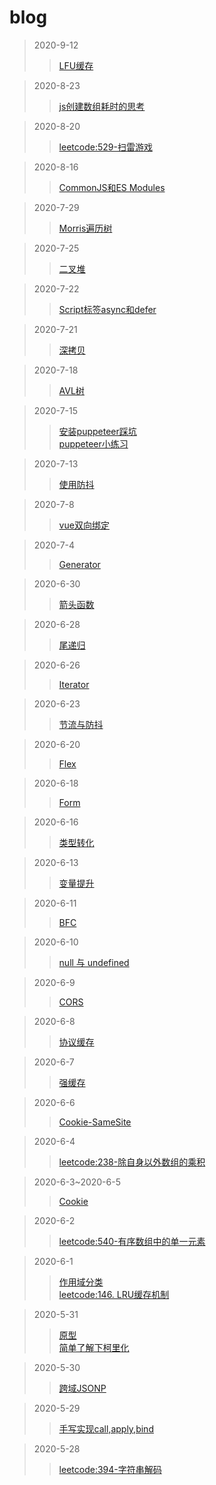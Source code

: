 # blog

>2020-9-12
>>[LFU缓存](https://github.com/YBFACC/blog/issues/39#issue-700004663)

>2020-8-23
>>[js创建数组耗时的思考](https://github.com/YBFACC/blog/issues/38#issue-684207322)

>2020-8-20
>>[leetcode:529-扫雷游戏](https://github.com/YBFACC/blog/issues/37#issue-682803362)

>2020-8-16
>>[CommonJS和ES Modules](https://github.com/YBFACC/blog/issues/36#issue-679766055)

>2020-7-29
>>[Morris遍历树](https://github.com/YBFACC/blog/issues/35#issue-667953734)

>2020-7-25
>>[二叉堆](https://github.com/YBFACC/blog/issues/34#issue-665539102)

>2020-7-22
>>[Script标签async和defer](https://github.com/YBFACC/blog/issues/33#issue-663840240)

>2020-7-21
>>[深拷贝](https://github.com/YBFACC/blog/issues/32#issue-663186040)

>2020-7-18
>>[AVL树](https://github.com/YBFACC/blog/issues/31#issue-660304412)

>2020-7-15
>>[安装puppeteer踩坑](https://github.com/YBFACC/blog/issues/28#issue-657071477)<br/>
>>[puppeteer小练习](https://github.com/YBFACC/blog/issues/30#issue-657154922)

>2020-7-13
>>[使用防抖](https://github.com/YBFACC/blog/issues/27#issue-655508094)

>2020-7-8
>>[vue双向绑定](https://github.com/YBFACC/blog/issues/26#issue-653099123)

>2020-7-4
>>[Generator](https://github.com/YBFACC/blog/issues/25#issue-650881499)

>2020-6-30
>>[箭头函数](https://github.com/YBFACC/blog/issues/24#issue-648118700)

>2020-6-28
>>[尾递归](https://github.com/YBFACC/blog/issues/23#issue-646876168)

>2020-6-26
>>[Iterator](https://github.com/YBFACC/blog/issues/22#issue-646080442)

>2020-6-23
>>[节流与防抖](https://github.com/YBFACC/blog/issues/21#issue-643608592)

>2020-6-20
>>[Flex](https://github.com/YBFACC/blog/issues/20#issue-642399823)

>2020-6-18
>>[Form](https://github.com/YBFACC/blog/issues/19#issue-640994613)

>2020-6-16
>>[类型转化](https://github.com/YBFACC/blog/issues/18#issue-639487861)

>2020-6-13
>>[变量提升](https://github.com/YBFACC/blog/issues/17#issue-638122646)

>2020-6-11
>>[BFC](https://github.com/YBFACC/blog/issues/16#issue-636932636)

>2020-6-10
>>[null 与 undefined](https://github.com/YBFACC/blog/issues/15#issue-636185668)

>2020-6-9
>>[CORS](https://github.com/YBFACC/blog/issues/14#issue-634822162)

>2020-6-8
>>[协议缓存](https://github.com/YBFACC/blog/issues/13#issue-634366200)

>2020-6-7
>>[强缓存](https://github.com/YBFACC/blog/issues/12#issue-632586118)

>2020-6-6
>>[Cookie-SameSite](https://github.com/YBFACC/blog/issues/11#issue-632252906)

>2020-6-4
>>[leetcode:238-除自身以外数组的乘积](https://github.com/YBFACC/blog/issues/10#issue-630846022)

>2020-6-3~2020-6-5
>>[Cookie](https://github.com/YBFACC/blog/issues/9#issue-629729402)

>2020-6-2
>>[leetcode:540-有序数组中的单一元素](https://github.com/YBFACC/blog/issues/8#issue-628564940)

>2020-6-1
>>[作用域分类](https://github.com/YBFACC/blog/issues/6#issue-628250906)<br/>
>>[leetcode:146. LRU缓存机制](https://github.com/YBFACC/blog/issues/7#issue-628268069)

>2020-5-31
>>[原型](https://github.com/YBFACC/blog/issues/4#issue-627909702)<br/>
>>[简单了解下柯里化](https://github.com/YBFACC/blog/issues/5#issue-627958676)

>2020-5-30
>>[跨域JSONP](https://github.com/YBFACC/blog/issues/3#issue-627437298)

>2020-5-29
>>[手写实现call,apply,bind](https://github.com/YBFACC/blog/issues/2#issue-627087319)

>2020-5-28
>>[leetcode:394-字符串解码](https://github.com/YBFACC/blog/issues/1#issue-626476691)